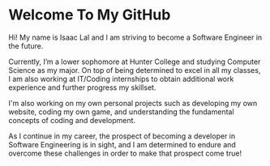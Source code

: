 # Welcome To My GitHub 

Hi! My name is Isaac Lal and I am striving to become a Software Engineer in the future. 

Currently, I’m a lower sophomore at Hunter College and studying Computer Science as my major. On top of being determined to excel in all my classes, I am also working at IT/Coding internships to obtain additional work experience and further progress my skillset.

I'm also working on my own personal projects such as developing my own website, coding my own game, and understanding the fundamental concepts of coding and development. 

As I continue in my career, the prospect of becoming a developer in Software Engineering is in sight, and I am determined to endure and overcome these challenges in order to make that prospect come true!
